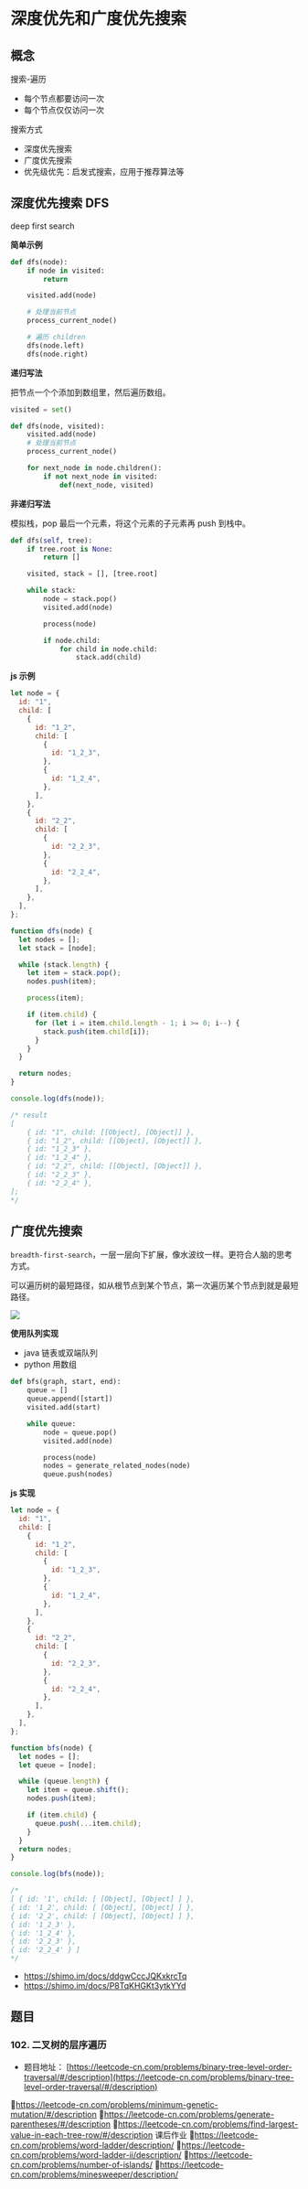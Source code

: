 # 深度优先和广度优先搜索

## 概念

搜索-遍历

- 每个节点都要访问一次
- 每个节点仅仅访问一次

搜索方式

- 深度优先搜索
- 广度优先搜索
- 优先级优先：启发式搜索，应用于推荐算法等

## 深度优先搜索 DFS

deep first search

**简单示例**

```py
def dfs(node):
    if node in visited:
        return

    visited.add(node)

    # 处理当前节点
    process_current_node()

    # 遍历 children
    dfs(node.left)
    dfs(node.right)
```

**递归写法**

把节点一个个添加到数组里，然后遍历数组。

```py
visited = set()

def dfs(node, visited):
    visited.add(node)
    # 处理当前节点
    process_current_node()

    for next_node in node.children():
        if not next_node in visited:
            def(next_node, visited)
```

**非递归写法**

模拟栈，pop 最后一个元素，将这个元素的子元素再 push 到栈中。

```py
def dfs(self, tree):
    if tree.root is None:
        return []

    visited, stack = [], [tree.root]

    while stack:
        node = stack.pop()
        visited.add(node)

        process(node)

        if node.child:
            for child in node.child:
                stack.add(child)

```

**js 示例**

```js
let node = {
  id: "1",
  child: [
    {
      id: "1_2",
      child: [
        {
          id: "1_2_3",
        },
        {
          id: "1_2_4",
        },
      ],
    },
    {
      id: "2_2",
      child: [
        {
          id: "2_2_3",
        },
        {
          id: "2_2_4",
        },
      ],
    },
  ],
};

function dfs(node) {
  let nodes = [];
  let stack = [node];

  while (stack.length) {
    let item = stack.pop();
    nodes.push(item);

    process(item);

    if (item.child) {
      for (let i = item.child.length - 1; i >= 0; i--) {
        stack.push(item.child[i]);
      }
    }
  }

  return nodes;
}

console.log(dfs(node));

/* result
[
    { id: "1", child: [[Object], [Object]] },
    { id: "1_2", child: [[Object], [Object]] },
    { id: "1_2_3" },
    { id: "1_2_4" },
    { id: "2_2", child: [[Object], [Object]] },
    { id: "2_2_3" },
    { id: "2_2_4" },
];
*/
```

## 广度优先搜索

`breadth-first-search`，一层一层向下扩展，像水波纹一样。更符合人脑的思考方式。

可以遍历树的最短路径，如从根节点到某个节点，第一次遍历某个节点到就是最短路径。

![](imgs/2020-05-03-21-54-11.png)

**使用队列实现**

- java 链表或双端队列
- python 用数组

```py
def bfs(graph, start, end):
    queue = []
    queue.append([start])
    visited.add(start)

    while queue:
        node = queue.pop()
        visited.add(node)

        process(node)
        nodes = generate_related_nodes(node)
        queue.push(nodes)
```

**js 实现**

```js
let node = {
  id: "1",
  child: [
    {
      id: "1_2",
      child: [
        {
          id: "1_2_3",
        },
        {
          id: "1_2_4",
        },
      ],
    },
    {
      id: "2_2",
      child: [
        {
          id: "2_2_3",
        },
        {
          id: "2_2_4",
        },
      ],
    },
  ],
};

function bfs(node) {
  let nodes = [];
  let queue = [node];

  while (queue.length) {
    let item = queue.shift();
    nodes.push(item);

    if (item.child) {
      queue.push(...item.child);
    }
  }
  return nodes;
}

console.log(bfs(node));

/*
[ { id: '1', child: [ [Object], [Object] ] },
{ id: '1_2', child: [ [Object], [Object] ] },
{ id: '2_2', child: [ [Object], [Object] ] },
{ id: '1_2_3' },
{ id: '1_2_4' },
{ id: '2_2_3' },
{ id: '2_2_4' } ]
*/
```

- https://shimo.im/docs/ddgwCccJQKxkrcTq
- https://shimo.im/docs/P8TqKHGKt3ytkYYd

## 题目

### 102. 二叉树的层序遍历

- 题目地址： [https://leetcode-cn.com/problems/binary-tree-level-order-traversal/#/description](https://leetcode-cn.com/problems/binary-tree-level-order-traversal/#/description)

https://leetcode-cn.com/problems/minimum-genetic-mutation/#/description
https://leetcode-cn.com/problems/generate-parentheses/#/description
https://leetcode-cn.com/problems/find-largest-value-in-each-tree-row/#/description
课后作业
https://leetcode-cn.com/problems/word-ladder/description/
https://leetcode-cn.com/problems/word-ladder-ii/description/
https://leetcode-cn.com/problems/number-of-islands/
https://leetcode-cn.com/problems/minesweeper/description/
